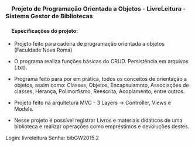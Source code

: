 <h3><svg aria-hidden="true" class="octicon octicon-link" height="16" version="1.1" viewBox="0 0 16 16" width="16"></svg></a>Projeto de Programação Orientada a Objetos - LivreLeitura - Sistema Gestor de Bibliotecas</h3>


<h4><svg aria-hidden="true" class="octicon octicon-link" height="16" version="1.1" viewBox="0 0 16 16" width="16"></svg></a>Especificações do projeto: </h4>
<ul>
  <li>
    <p>Projeto feito para cadeira de programação orientada a objetos (Faculdade Nova Roma)</p>
  </li>
  <li>
    <p>O programa realiza funções básicas do CRUD. Persistência em arquivos (.txt).</p>
  </li>
  <li>
    <p>Programa feito para por em prática, todos os conceitos de orientação a objetos, assim como: Classes, Objetos, Encapsulamnto, 
    Associações de classes, Herança, Polimorfismo, Reescrita, Acoplamento, entre outros.</p>
  </li>
  <li>
    <p>Projeto feito na arquitetura MVC -  3 Layers -> Controller, Views e Models. </p>
  </li>
   <li>
    <p>Nesse projeto é possível registrar Livros e materiais didáticos de uma biblioteca e realizar operações como empréstimos e devoluções destes. </p>
  </li>
</ul>

Login: livreleitura
Senha: bibGW2015.2
